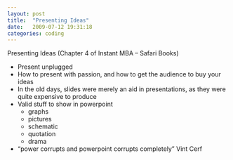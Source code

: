 ```yaml
---
layout: post
title:  "Presenting Ideas"
date:   2009-07-12 19:31:18
categories: coding
---
```


Presenting Ideas (Chapter 4 of Instant MBA – Safari Books)


- Present unplugged
- How to present with passion, and how to get the audience to buy your ideas
- In the old days, slides were merely an aid in presentations, as they were quite expensive to produce
- Valid stuff to show in powerpoint
  - graphs
  - pictures
  - schematic
  - quotation
  - drama
- “power corrupts and powerpoint corrupts completely” Vint Cerf
